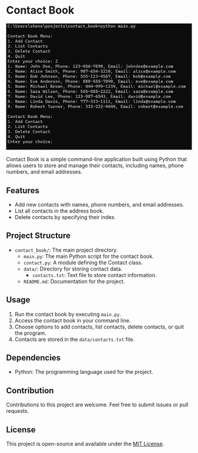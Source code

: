 # Contact Book

![Contact Book Screenshot](screenshot.png)

Contact Book is a simple command-line application built using Python that allows users to store and manage their contacts, including names, phone numbers, and email addresses.

## Features

- Add new contacts with names, phone numbers, and email addresses.
- List all contacts in the address book.
- Delete contacts by specifying their index.

## Project Structure

- `contact_book/`: The main project directory.
    - `main.py`: The main Python script for the contact book.
    - `contact.py`: A module defining the Contact class.
    - `data/`: Directory for storing contact data.
        - `contacts.txt`: Text file to store contact information.
    - `README.md`: Documentation for the project.

## Usage

1. Run the contact book by executing `main.py`.
2. Access the contact book in your command line.
3. Choose options to add contacts, list contacts, delete contacts, or quit the program.
4. Contacts are stored in the `data/contacts.txt` file.

## Dependencies

- Python: The programming language used for the project.

## Contribution

Contributions to this project are welcome. Feel free to submit issues or pull requests.

## License

This project is open-source and available under the [MIT License](LICENSE).
